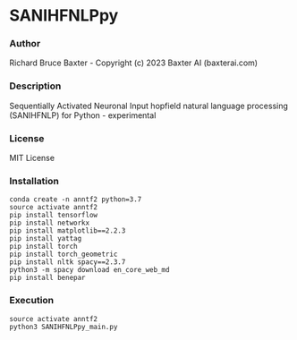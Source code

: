 # SANIHFNLPpy

### Author

Richard Bruce Baxter - Copyright (c) 2023 Baxter AI (baxterai.com)

### Description

Sequentially Activated Neuronal Input hopfield natural language processing (SANIHFNLP) for Python - experimental

### License

MIT License

### Installation
```
conda create -n anntf2 python=3.7
source activate anntf2
pip install tensorflow
pip install networkx
pip install matplotlib==2.2.3
pip install yattag
pip install torch
pip install torch_geometric
pip install nltk spacy==2.3.7
python3 -m spacy download en_core_web_md
pip install benepar
```

### Execution
```
source activate anntf2
python3 SANIHFNLPpy_main.py
```
